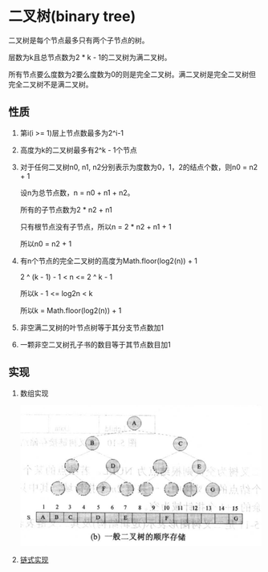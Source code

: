 # 二叉树(binary tree)

二叉树是每个节点最多只有两个子节点的树。

层数为k且总节点数为2 * k - 1的二叉树为满二叉树。

所有节点要么度数为2要么度数为0的则是完全二叉树。满二叉树是完全二叉树但完全二叉树不是满二叉树。

## 性质

1. 第i(i >= 1)层上节点数最多为2^i-1

2. 高度为k的二叉树最多有2^k - 1个节点

3. 对于任何二叉树n0, n1, n2分别表示为度数为0，1，2的结点个数，则n0 = n2 + 1

    设n为总节点数，n = n0 + n1 + n2。

    所有的子节点数为2 * n2 + n1

    只有根节点没有子节点，所以n = 2 * n2 + n1 + 1

    所以n0 = n2 + 1

4. 有n个节点的完全二叉树的高度为Math.floor(log2(n)) + 1

    2 ^ (k - 1) - 1 < n <= 2 ^ k - 1

    所以k - 1 <= log2n < k

    所以k = Math.floor(log2(n)) + 1

5. 非空满二叉树的叶节点树等于其分支节点数加1

6. 一颗非空二叉树孔子书的数目等于其节点数目加1

## 实现

1. 数组实现

    ![binaryTree](../images/binaryTree1.png)

2. [链式实现](../example/binaryTree2.py)



